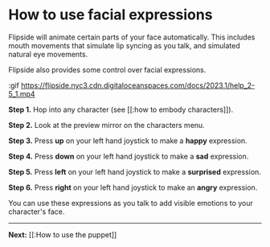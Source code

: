 # How to use facial expressions

Flipside will animate certain parts of your face automatically. This includes mouth movements that simulate lip syncing as you talk, and simulated natural eye movements.

Flipside also provides some control over facial expressions.

:gif https://flipside.nyc3.cdn.digitaloceanspaces.com/docs/2023.1/help_2-5_1.mp4

**Step 1.** Hop into any character (see [[:how to embody characters]]).

**Step 2.** Look at the preview mirror on the characters menu.

**Step 3.** Press **up** on your left hand joystick to make a **happy** expression.

**Step 4.** Press **down** on your left hand joystick to make a **sad** expression.

**Step 5.** Press **left** on your left hand joystick to make a **surprised** expression.

**Step 6.** Press **right** on your left hand joystick to make an **angry** expression.

You can use these expressions as you talk to add visible emotions to your character's face.

---

**Next:** [[:How to use the puppet]]
